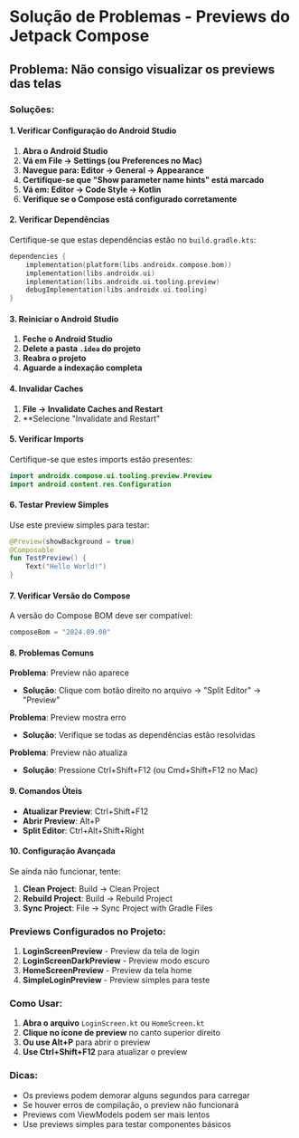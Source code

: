 # Solução de Problemas - Previews do Jetpack Compose

## Problema: Não consigo visualizar os previews das telas

### Soluções:

#### 1. **Verificar Configuração do Android Studio**

1. **Abra o Android Studio**
2. **Vá em File → Settings (ou Preferences no Mac)**
3. **Navegue para: Editor → General → Appearance**
4. **Certifique-se que "Show parameter name hints" está marcado**
5. **Vá em: Editor → Code Style → Kotlin**
6. **Verifique se o Compose está configurado corretamente**

#### 2. **Verificar Dependências**

Certifique-se que estas dependências estão no `build.gradle.kts`:

```kotlin
dependencies {
    implementation(platform(libs.androidx.compose.bom))
    implementation(libs.androidx.ui)
    implementation(libs.androidx.ui.tooling.preview)
    debugImplementation(libs.androidx.ui.tooling)
}
```

#### 3. **Reiniciar o Android Studio**

1. **Feche o Android Studio**
2. **Delete a pasta `.idea` do projeto**
3. **Reabra o projeto**
4. **Aguarde a indexação completa**

#### 4. **Invalidar Caches**

1. **File → Invalidate Caches and Restart**
2. **Selecione "Invalidate and Restart"

#### 5. **Verificar Imports**

Certifique-se que estes imports estão presentes:

```kotlin
import androidx.compose.ui.tooling.preview.Preview
import android.content.res.Configuration
```

#### 6. **Testar Preview Simples**

Use este preview simples para testar:

```kotlin
@Preview(showBackground = true)
@Composable
fun TestPreview() {
    Text("Hello World!")
}
```

#### 7. **Verificar Versão do Compose**

A versão do Compose BOM deve ser compatível:

```kotlin
composeBom = "2024.09.00"
```

#### 8. **Problemas Comuns**

**Problema**: Preview não aparece
- **Solução**: Clique com botão direito no arquivo → "Split Editor" → "Preview"

**Problema**: Preview mostra erro
- **Solução**: Verifique se todas as dependências estão resolvidas

**Problema**: Preview não atualiza
- **Solução**: Pressione Ctrl+Shift+F12 (ou Cmd+Shift+F12 no Mac)

#### 9. **Comandos Úteis**

- **Atualizar Preview**: Ctrl+Shift+F12
- **Abrir Preview**: Alt+P
- **Split Editor**: Ctrl+Alt+Shift+Right

#### 10. **Configuração Avançada**

Se ainda não funcionar, tente:

1. **Clean Project**: Build → Clean Project
2. **Rebuild Project**: Build → Rebuild Project
3. **Sync Project**: File → Sync Project with Gradle Files

### Previews Configurados no Projeto:

1. **LoginScreenPreview** - Preview da tela de login
2. **LoginScreenDarkPreview** - Preview modo escuro
3. **HomeScreenPreview** - Preview da tela home
4. **SimpleLoginPreview** - Preview simples para teste

### Como Usar:

1. **Abra o arquivo** `LoginScreen.kt` ou `HomeScreen.kt`
2. **Clique no ícone de preview** no canto superior direito
3. **Ou use Alt+P** para abrir o preview
4. **Use Ctrl+Shift+F12** para atualizar o preview

### Dicas:

- Os previews podem demorar alguns segundos para carregar
- Se houver erros de compilação, o preview não funcionará
- Previews com ViewModels podem ser mais lentos
- Use previews simples para testar componentes básicos

